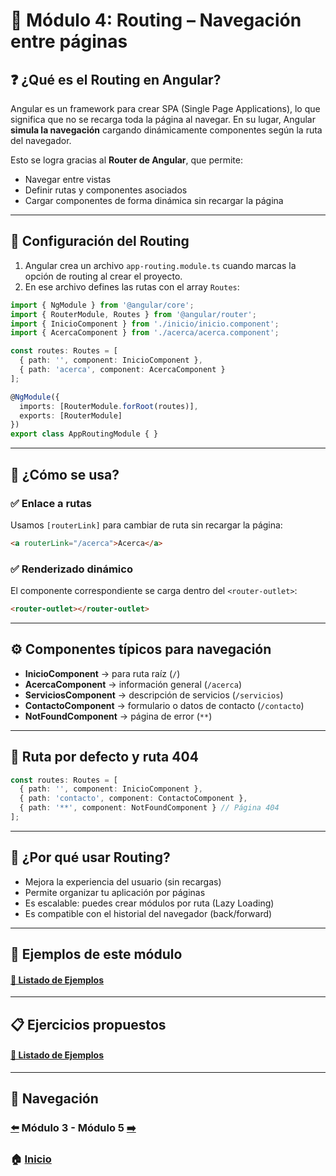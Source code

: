 # 📘 Módulo 4: Routing – Navegación entre páginas

## ❓ ¿Qué es el Routing en Angular?

Angular es un framework para crear SPA (Single Page Applications), lo que significa que no se recarga toda la página al navegar. En su lugar, Angular **simula la navegación** cargando dinámicamente componentes según la ruta del navegador.

Esto se logra gracias al **Router de Angular**, que permite:

- Navegar entre vistas
- Definir rutas y componentes asociados
- Cargar componentes de forma dinámica sin recargar la página

---

## 🔧 Configuración del Routing

1. Angular crea un archivo `app-routing.module.ts` cuando marcas la opción de routing al crear el proyecto.
2. En ese archivo defines las rutas con el array `Routes`:

```ts
import { NgModule } from '@angular/core';
import { RouterModule, Routes } from '@angular/router';
import { InicioComponent } from './inicio/inicio.component';
import { AcercaComponent } from './acerca/acerca.component';

const routes: Routes = [
  { path: '', component: InicioComponent },
  { path: 'acerca', component: AcercaComponent }
];

@NgModule({
  imports: [RouterModule.forRoot(routes)],
  exports: [RouterModule]
})
export class AppRoutingModule { }
```

---

## 🧩 ¿Cómo se usa?

### ✅ Enlace a rutas
Usamos `[routerLink]` para cambiar de ruta sin recargar la página:
```html
<a routerLink="/acerca">Acerca</a>
```

### ✅ Renderizado dinámico
El componente correspondiente se carga dentro del `<router-outlet>`:
```html
<router-outlet></router-outlet>
```

---

## ⚙️ Componentes típicos para navegación

- **InicioComponent** → para ruta raíz (`/`)
- **AcercaComponent** → información general (`/acerca`)
- **ServiciosComponent** → descripción de servicios (`/servicios`)
- **ContactoComponent** → formulario o datos de contacto (`/contacto`)
- **NotFoundComponent** → página de error (`**`)

---

## 🛑 Ruta por defecto y ruta 404

```ts
const routes: Routes = [
  { path: '', component: InicioComponent },
  { path: 'contacto', component: ContactoComponent },
  { path: '**', component: NotFoundComponent } // Página 404
];
```

---

## 🧠 ¿Por qué usar Routing?

- Mejora la experiencia del usuario (sin recargas)
- Permite organizar tu aplicación por páginas
- Es escalable: puedes crear módulos por ruta (Lazy Loading)
- Es compatible con el historial del navegador (back/forward)

---

## 🧪 Ejemplos de este módulo

#### [🔗 Listado de Ejemplos](./Ejemplos/README.md)

---

## 📋 Ejercicios propuestos

#### [🔗 Listado de Ejemplos](./Ejercicios/README.md)

---

## 🔁 Navegación

### [⬅️](../Modulo_3_Directivas_Angular/Modulo_3.md) Módulo 3 - Módulo 5 [➡️](../Modulo_5/Modulo_5.md)

### 🏠 [Inicio](../README.md)

